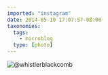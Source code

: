 ```yaml
---
imported: "instagram"
date: 2014-05-10 17:07:57-08:00
taxonomies:
  tags:
    - microblog
  type: [photo]
---
```

![@whistlerblackcomb](/media/images/photos/2014/05/ce8de8c161df4297eff677abb8d6c336.jpg)

